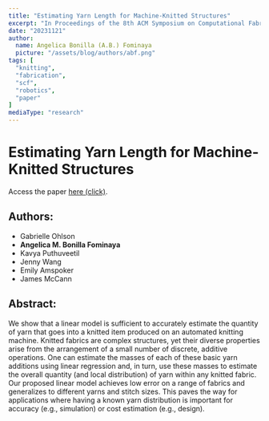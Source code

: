 ```yaml
---
title: "Estimating Yarn Length for Machine-Knitted Structures"
excerpt: "In Proceedings of the 8th ACM Symposium on Computational Fabrication (SCF '23). Association for Computing Machinery, New York, NY, USA, Article 3, 1–9. https://doi.org/10.1145/3623263.3623355"
date: "20231121"
author:
  name: Angelica Bonilla (A.B.) Fominaya
  picture: "/assets/blog/authors/abf.png"
tags: [
  "knitting",
  "fabrication",
  "scf",
  "robotics",
  "paper"
]
mediaType: "research"
---
```

# Estimating Yarn Length for Machine-Knitted Structures
Access the paper [here (click)](https://dl.acm.org/doi/10.1145/3623263.3623355).
## Authors: 
- Gabrielle Ohlson
- **Angelica M. Bonilla Fominaya**
- Kavya Puthuveetil
- Jenny Wang 
- Emily Amspoker
- James McCann
## Abstract:
We show that a linear model is sufficient to accurately estimate the quantity of yarn that goes into a knitted item produced on an automated knitting machine. Knitted fabrics are complex structures, yet their diverse properties arise from the arrangement of a small number of discrete, additive operations. One can estimate the masses of each of these basic yarn additions using linear regression and, in turn, use these masses to estimate the overall quantity (and local distribution) of yarn within any knitted fabric. Our proposed linear model achieves low error on a range of fabrics and generalizes to different yarns and stitch sizes. This paves the way for applications where having a known yarn distribution is important for accuracy (e.g., simulation) or cost estimation (e.g., design).
